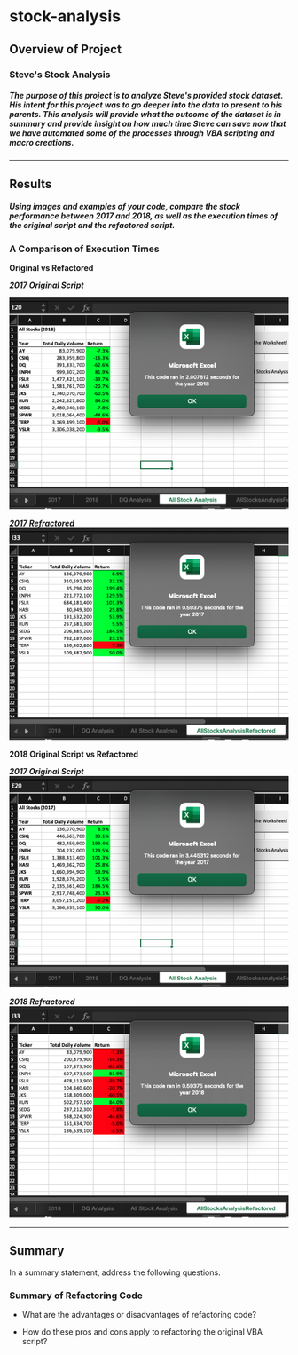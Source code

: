 # stock-analysis

## Overview of Project
### Steve's Stock Analysis
##### The purpose of this project is to analyze Steve's provided stock dataset. His intent for this project was to go deeper into the data to present to his parents. This analysis will provide what the outcome of the dataset is in summary and provide insight on how much time Steve can save now that we have automated some of the processes through VBA scripting and macro creations. 

---
## Results
##### Using images and examples of your code, compare the stock performance between 2017 and 2018, as well as the execution times of the original script and the refactored script.

### A Comparison of Execution Times
**Original vs Refactored**

_**2017 Original Script**_

![This is an image](https://github.com/hastyjr/stock-analysis/blob/main/Resources/2017%20-%20original%20script.png) 


_**2017 Refractored**_
![This is an image](https://github.com/hastyjr/stock-analysis/blob/main/Resources/VBA_Challenge_2017.png)


**2018 Original Script vs Refactored**


_**2017 Original Script**_
![This is an image](https://github.com/hastyjr/stock-analysis/blob/main/Resources/2018%20-%20orignial%20script.png)
     
_**2018 Refractored**_
![This is an image](https://github.com/hastyjr/stock-analysis/blob/main/Resources/VBA_Challenge_2018.png)
     

--- 
## Summary
 In a summary statement, address the following questions.

### Summary of Refactoring Code
* What are the advantages or disadvantages of refactoring code?

* How do these pros and cons apply to refactoring the original VBA script?

